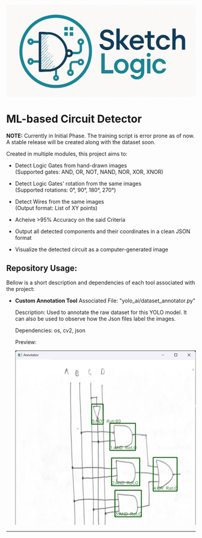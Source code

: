 ![SketchLogic Preview](assets/social-preview.jpg)

# ML-based Circuit Detector

**NOTE:** Currently in Initial Phase. The training script is error prone as of now. A stable release will be created along with the dataset soon.

Created in multiple modules, this project aims to:

- Detect Logic Gates from hand-drawn images  
  (Supported gates: AND, OR, NOT, NAND, NOR, XOR, XNOR)

- Detect Logic Gates' rotation from the same images  
  (Supported rotations: 0°, 90°, 180°, 270°)

- Detect Wires from the same images  
  (Output format: List of XY points)

- Acheive >95% Accuracy on the said Criteria

- Output all detected components and their coordinates in a clean JSON format

- Visualize the detected circuit as a computer-generated image


## Repository Usage:

Bellow is a short description and dependencies of each tool associated with the project:

- **Custom Annotation Tool**
  Associated File: "yolo_ai/dataset_annotator.py"

  Description: Used to annotate the raw dataset for this YOLO model. It can also 
              be used to observe how the Json files label the images.

  Dependencies: os, cv2, json

  Preview: 
  
  ![Annotator Preview](assets/annotator-preview.jpg)

---
